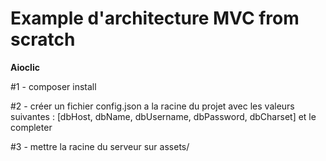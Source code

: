 # Example d'architecture MVC from scratch

**Aioclic**

#1 - composer install

#2 - créer un fichier config.json a la racine du projet avec les valeurs suivantes : [dbHost, dbName, dbUsername, dbPassword, dbCharset] et le completer

#3 - mettre la racine du serveur sur assets/
